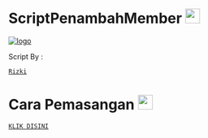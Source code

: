 # ScriptPenambahMember <img src="https://github.com/TheDudeThatCode/TheDudeThatCode/blob/master/Assets/Hi.gif" width="29px">

[![ logo](https://telegra.ph/file/d3e05d77a53921d7af8e2.jpg)](https://github.com/Rizki636/)

Script By :

[`Rizki`](https://t.me/Rizki636)

# Cara Pemasangan <img src="https://github.com/TheDudeThatCode/TheDudeThatCode/blob/master/Assets/hmm.gif" width="29px">

[`KLIK DISINI`](https://t.me/joinchat/pWCdbbfYwnNlZDg1)
